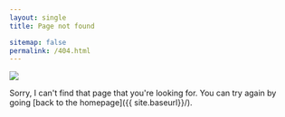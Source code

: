 ```yaml
---
layout: single
title: Page not found

sitemap: false
permalink: /404.html
---
```


<img src="/assets/404/github_404.png" class = "center">

Sorry, I can't find that page that you're looking for. You can try again by going [back to the homepage]({{ site.baseurl}}/).


